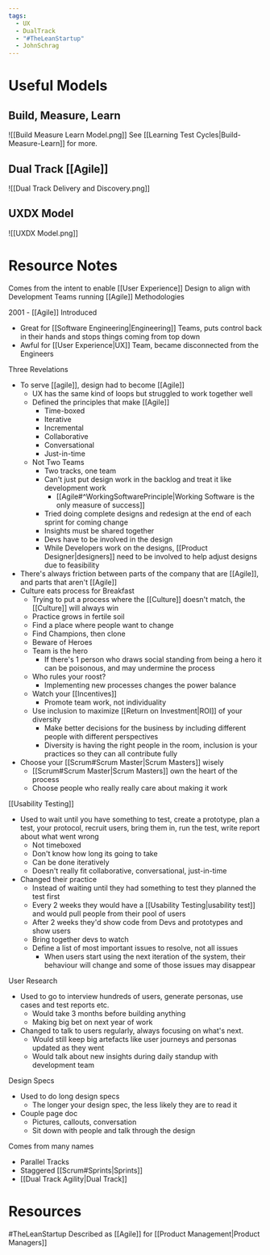 ```yaml
---
tags:
  - UX
  - DualTrack
  - "#TheLeanStartup"
  - JohnSchrag
---
```

# Useful Models
## Build, Measure, Learn
![[Build Measure Learn Model.png]]
See [[Learning Test Cycles|Build-Measure-Learn]] for more.
## Dual Track [[Agile]]
![[Dual Track Delivery and Discovery.png]]

## UXDX Model
![[UXDX Model.png]]



# Resource Notes
Comes from the intent to enable [[User Experience]] Design to align with Development Teams running [[Agile]] Methodologies

2001 - [[Agile]] Introduced

-  Great for [[Software Engineering|Engineering]] Teams, puts control back in their hands and stops things coming from top down
-  Awful for [[User Experience|UX]] Team, became disconnected from the Engineers

Three Revelations

-  To serve [[agile]], design had to become [[Agile]]
	-  UX has the same kind of loops but struggled to work together well
	-  Defined the principles that make [[Agile]]
		- Time-boxed
		- Iterative
		- Incremental
		- Collaborative
		- Conversational
		- Just-in-time
	- Not Two Teams
		- Two tracks, one team
		- Can't just put design work in the backlog and treat it like development work
			- [[Agile#^WorkingSoftwarePrinciple|Working Software is the only measure of success]]
		- Tried doing complete designs and redesign at the end of each sprint for coming change
		- Insights must be shared together
		- Devs have to be involved in the design
		- While Developers work on the designs, [[Product Designer|designers]] need to be involved to help adjust designs due to feasibility
- There's always friction between parts of the company that are [[Agile]], and parts that aren't [[Agile]]
- Culture eats process for Breakfast
	- Trying to put a process where the [[Culture]] doesn't match, the [[Culture]] will always win
	- Practice grows in fertile soil
	- Find a place where people want to change
	- Find Champions, then clone
	- Beware of Heroes
	- Team is the hero
		- If there's 1 person who draws social standing from being a hero it can be poisonous, and may undermine the process
	- Who rules your roost?
		- Implementing new processes changes the power balance
	- Watch your [[Incentives]]
		- Promote team work, not individuality
	- Use inclusion to maximize [[Return on Investment|ROI]] of your diversity
		- Make better decisions for the business by including different people with different perspectives
		- Diversity is having the right people in the room, inclusion is your practices so they can all contribute fully
-   Choose your [[Scrum#Scrum Master|Scrum Masters]] wisely
	- [[Scrum#Scrum Master|Scrum Masters]] own the heart of the process
	- Choose people who really really care about making it work

[[Usability Testing]]
- Used to wait until you have something to test, create a prototype, plan a test, your protocol, recruit users, bring them in, run the test, write report about what went wrong
	- Not timeboxed
	- Don't know how long its going to take
	- Can be done iteratively
	- Doesn't really fit collaborative, conversational, just-in-time
-   Changed their practice
	- Instead of waiting until they had something to test they planned the test first
	- Every 2 weeks they would have a [[Usability Testing|usability test]] and would pull people from their pool of users
	- After 2 weeks they'd show code from Devs and prototypes and show users
	- Bring together devs to watch
	- Define a list of most important issues to resolve, not all issues
		- When users start using the next iteration of the system, their behaviour will change and some of those issues may disappear

User Research
- Used to go to interview hundreds of users, generate personas, use cases and test reports etc.
	- Would take 3 months before building anything
	- Making big bet on next year of work
- Changed to talk to users regularly, always focusing on what's next.
	- Would still keep big artefacts like user journeys and personas updated as they went
	- Would talk about new insights during daily standup with development team

Design Specs
- Used to do long design specs
	- The longer your design spec, the less likely they are to read it
- Couple page doc
	- Pictures, callouts, conversation
	- Sit down with people and talk through the design

Comes from many names
-   Parallel Tracks
-   Staggered [[Scrum#Sprints|Sprints]]
-   [[Dual Track Agility|Dual Track]]

# Resources
#TheLeanStartup Described as [[Agile]] for [[Product Management|Product Managers]]